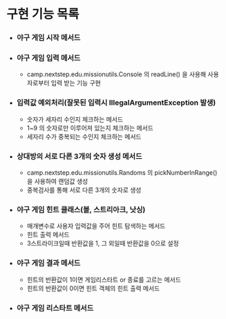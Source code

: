 # 구현 기능 목록

- ### 야구 게임 시작 메서드
- ### 야구 게임 입력 메서드
    - camp.nextstep.edu.missionutils.Console 의 readLine() 을 사용해 사용자로부터 입력 받는 기능 구현
- ### 입력값 예외처리(잘못된 입력시 IllegalArgumentException 발생)
    - 숫자가 세자리 수인지 체크하는 메서드
    - 1~9 의 숫자로만 이루어져 있는지 체크하는 메서드
    - 세자리 수가 중복되는 수인지 체크하는 메서드
- ### 상대방의 서로 다른 3개의 숫자 생성 메서드
    - camp.nextstep.edu.missionutils.Randoms 의 pickNumberInRange() 을 사용하여 랜덤값 생성
    - 중복검사를 통해 서로 다른 3개의 숫자로 생성
- ### 야구 게임 힌트 클래스(볼, 스트리아크, 낫싱)
    - 매개변수로 사용자 입력값을 주어 힌트 탐색하는 메서드
    - 힌트 출력 메서드
    - 3스트라이크일때 반환값을 1, 그 외일때 반환값을 0으로 설정
- ### 야구 게임 결과 메서드
    - 힌트의 반환값이 1이면 게임리스타트 or 종료를 고르는 메서드
    - 힌트의 반환값이 0이면 힌트 객체의 힌트 출력 메서드
- ### 야구 게임 리스타트 메서드
